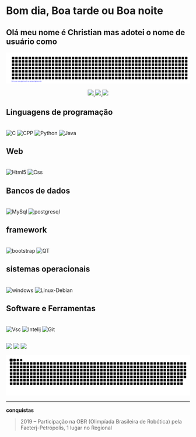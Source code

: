 # Bom dia, Boa tarde ou Boa noite
## Olá meu nome é Christian mas adotei o nome de usuário como
![gitartwork](gitartwork.svg)

<div align="center">
  <a href="https://github.com/Kazuto-neves">
    <img height="180em" src="https://github-readme-stats.vercel.app/api?username=Kazuto-neves&show_icons=true&theme=dracula&include_all_commits=true&count_private=true&locale=pt-br&cache_seconds=1800"/>
    <img height="180em" src="https://github-readme-stats.vercel.app/api/top-langs/?username=Kazuto-neves&layout=compact&langs_count=10&theme=dracula&locale=pt-br&cache_seconds=1800"/>
    <img heigth="180em" width="750em" src="https://github-profile-trophy.vercel.app/?username=Kazuto-neves&layout=compact&langs_count=10&theme=dracula&locale=pt-br&cache_seconds=1800"/>
  </a>
</div>

## Linguagens de programação

<div style="display: inline_block"><br>
  <img align="center" alt="C" height="30" width="40" src="https://cdn.jsdelivr.net/gh/devicons/devicon/icons/c/c-line.svg">
  <img align="center" alt="CPP" height="30" width="40" src="https://cdn.jsdelivr.net/gh/devicons/devicon/icons/cplusplus/cplusplus-line.svg">
  <img align="center" alt="Python" height="30" width="40" src="https://cdn.jsdelivr.net/gh/devicons/devicon/icons/python/python-original.svg">
  <img align="center" alt="Java" height="30" width="40" src="https://cdn.jsdelivr.net/gh/devicons/devicon/icons/java/java-original.svg">
</div>
  
  ## Web

<div style="display: inline_block"><br>
  <img align="center" alt="Html5" height="30" width="40" src="https://cdn.jsdelivr.net/gh/devicons/devicon/icons/html5/html5-plain.svg">
  <img align="center" alt="Css" height="30" width="40" src="https://cdn.jsdelivr.net/gh/devicons/devicon/icons/css3/css3-plain.svg">
</div>

##

## Bancos de dados

<div style="display: inline_block"><br>
  <img align="center" alt="MySql" height="30" width="40" src="https://cdn.jsdelivr.net/gh/devicons/devicon/icons/mysql/mysql-original-wordmark.svg">
  <img align="center" alt="postgresql" height="30" width="40" src="https://cdn.jsdelivr.net/gh/devicons/devicon/icons/postgresql/postgresql-plain-wordmark.svg" />
</div>

##

## framework

<div style="display: inline_block"><br>
  <img align="center" alt="bootstrap" height="30" width="40" src="https://cdn.jsdelivr.net/gh/devicons/devicon/icons/bootstrap/bootstrap-plain.svg">
  <img align="center" alt="QT" height="30" width="40" src="https://cdn.jsdelivr.net/gh/devicons/devicon/icons/qt/qt-original.svg" />
</div>

##

## sistemas operacionais

<div style="display: inline_block"><br>
  <img align="center" alt="windows" height="30" width="40" src="https://cdn.jsdelivr.net/gh/devicons/devicon/icons/windows8/windows8-original.svg">
  <img align="center" alt="Linux-Debian" height="30" width="40" src="https://cdn.jsdelivr.net/gh/devicons/devicon/icons/debian/debian-original.svg" />
</div>

##

## Software e Ferramentas

<div style="display: inline_block"><br>
  <img align="center" alt="Vsc" height="30" width="40" src="https://cdn.jsdelivr.net/gh/devicons/devicon/icons/vscode/vscode-original.svg">
  <img align="center" alt="Intelij" height="30" width="40" src="https://cdn.jsdelivr.net/gh/devicons/devicon/icons/intellij/intellij-original.svg" />
  <img align="center" alt="Git" height="30" width="40" src="https://cdn.jsdelivr.net/gh/devicons/devicon/icons/git/git-original.svg" />
</div>

##
##
  
<div>
  <a href="https://instagram.com/chriskneves" target="_blank"><img src="https://img.shields.io/badge/-Instagram-%23E4405F?style=for-the-badge&logo=instagram&logoColor=white" target="_blank"></a>
  <a href = "mailto:chrismneves@hgmail.com"><img src="https://img.shields.io/badge/-Gmail-%23333?style=for-the-badge&logo=gmail&logoColor=white" target="_blank"></a>
  <a href="https://www.linkedin.com/in/christian-das-neves-moreira-1a7bab154" target="_blank"><img src="https://img.shields.io/badge/-LinkedIn-%230077B5?style=for-the-badge&logo=linkedin&logoColor=white" target="_blank"></a> 
 
  ![Snake animation](https://github.com/Kazuto-neves/Kazuto-neves/blob/output/github-contribution-grid-snake.svg)
 
</div>

***

**conquistas**

>2019 – Participação na OBR (Olimpíada Brasileira de Robótica) pela Faeterj-Petrópolis, 1 lugar no Regional

